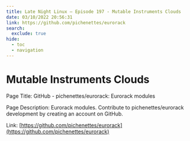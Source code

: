 ```yaml
---
title: Late Night Linux – Episode 197 - Mutable Instruments Clouds
date: 03/10/2022 20:56:31
link: https://github.com/pichenettes/eurorack
search:
  exclude: true
hide:
  - toc
  - navigation
---
```


# Mutable Instruments Clouds

Page Title: GitHub - pichenettes/eurorack: Eurorack modules

Page Description: Eurorack modules. Contribute to pichenettes/eurorack development by creating an account on GitHub. 

Link: [https://github.com/pichenettes/eurorack](https://github.com/pichenettes/eurorack)